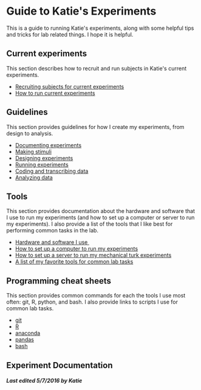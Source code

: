 # Guide to Katie's Experiments

This is a guide to running Katie's experiments, along with some helpful tips and tricks for lab related things.  I hope it is helpful.

## Current experiments

This section describes how to recruit and run subjects in Katie's current experiments.

- [Recruiting subjects for current experiments](current/recruitment.md)
- [How to run current experiments](current/how-to-run.md)

## Guidelines

This section provides guidelines for how I create my experiments, from design to analysis.

- [Documenting experiments](guidelines/documenting)
- [Making stimuli](guidelines/making-stimuli.md)
- [Designing experiments](guidelines/designing-exps.md)
- [Running experiments](running-exps.md)
- [Coding and transcribing data](coding-and-transcribing.md)
- [Analyzing data](analyzing-data.md)

## Tools

This section provides documentation about the hardware and software that I use to run my experiments (and how to set up a computer or server to run my experiments).  I also provide a list of the tools that I like best for performing common tasks in the lab.

<!-- and a list of some of the most useful commands for Anaconda, git, R, and bash. (MAYBE FUTURE) -->

- [Hardware and software I use ][4]
- [How to set up a computer to run my experiments][5]
- [How to set up a server to run my mechanical turk experiments][6]
- [A list of my favorite tools for common lab tasks][7]

## Programming cheat sheets

This section provides common commands for each the tools I use most often: git, R, python, and bash. I also provide links to scripts I use for common lab tasks.  

- [git](cheat-sheets/git.md)
- [R](cheat-sheets/R.md)
- [anaconda](cheat-sheets/anaconda.md)
- [pandas](cheat-sheets/pandas.md)
- [bash](cheat-sheets/bash.md)


## Experiment Documentation

[1]:	experiments/toc.md
[4]:	tools/hardware-and-software.md
[5]:	tools/computer-setup.md
[6]:  tools/server-setup.md
[7]:	tools/favorites.md

##### Last edited 5/7/2016 by Katie
